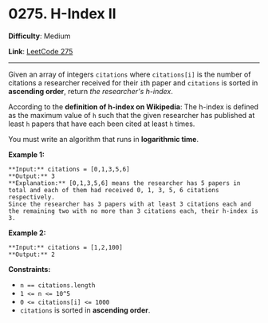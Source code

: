 # 0275. H-Index II

**Difficulty**: Medium

**Link**: [LeetCode 275](https://leetcode.com/problems/h-index-ii/)

---

Given an array of integers `citations` where `citations[i]` is the number of citations a researcher received for their `i`th paper and `citations` is sorted in **ascending order**, return *the researcher's h-index*.

According to the **definition of h-index on Wikipedia**: The h-index is defined as the maximum value of `h` such that the given researcher has published at least `h` papers that have each been cited at least `h` times.

You must write an algorithm that runs in **logarithmic time**.

**Example 1:**

    **Input:** citations = [0,1,3,5,6]
    **Output:** 3
    **Explanation:** [0,1,3,5,6] means the researcher has 5 papers in total and each of them had received 0, 1, 3, 5, 6 citations respectively.
    Since the researcher has 3 papers with at least 3 citations each and the remaining two with no more than 3 citations each, their h-index is 3.

**Example 2:**

    **Input:** citations = [1,2,100]
    **Output:** 2

**Constraints:**

* `n == citations.length`
* `1 <= n <= 10^5`
* `0 <= citations[i] <= 1000`
* `citations` is sorted in **ascending order**.
